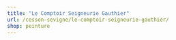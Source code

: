 ```yaml
---
title: "Le Comptoir Seigneurie Gauthier"
url: /cesson-sevigne/le-comptoir-seigneurie-gauthier/
shop: peinture
---
```

